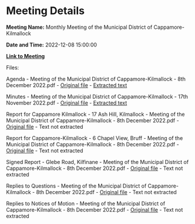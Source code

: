 # Meeting Details

**Meeting Name:** Monthly Meeting of the Municipal District of Cappamore-Kilmallock

**Date and Time:** 2022-12-08 15:00:00

**[Link to Meeting](https://www.limerick.ie/council/whats-on/monthly-meeting-municipal-district-cappamore-kilmallock-88)**

Files: 

Agenda - Meeting of the Municipal District of Cappamore-Kilmallock - 8th December 2022.pdf - [Original file](https://www.limerick.ie/sites/default/files/media/documents/2022-12/01-Agenda-for-December-2022-MD-Meeting.pdf) - [Extracted text](./Agenda%20-%20Meeting%20of%20the%20Municipal%20District%20of%20Cappamore-Kilmallock%20-%208th%20December%C2%A02022.md)

Minutes - Meeting of the Municipal District of Cappamore-Kilmallock - 17th November 2022.pdf - [Original file](https://www.limerick.ie/sites/default/files/media/documents/2022-12/02%20Minutes%20of%2017th%20November%20Municipal%20District%20Meeting.pdf) - [Extracted text](./Minutes%20-%20Meeting%20of%20the%20Municipal%20District%20of%20Cappamore-Kilmallock%20-%2017th%20November%C2%A02022.md)

Report for Cappamore Kilmallock - 17 Ash Hill, Kilmallock - Meeting of the Municipal District of Cappamore-Kilmallock - 8th December 2022.pdf - [Original file](https://www.limerick.ie/sites/default/files/media/documents/2022-12/03%20Report%20for%20Cappamore%20Kilmallock%20-%2017%20Ash%20Hill%2C%20Kilmallock%20%282%29_0.pdf) - Text not extracted

Report for Cappamore-Kilmallock - 6 Chapel View, Bruff - Meeting of the Municipal District of Cappamore-Kilmallock - 8th December 2022.pdf - [Original file](https://www.limerick.ie/sites/default/files/media/documents/2022-12/04%206%20Chapel%20View%2C%20Bruff%20Memo.pdf) - Text not extracted

Signed Report - Glebe Road, Kilfinane - Meeting of the Municipal District of Cappamore-Kilmallock - 8th December 2022.pdf - [Original file](https://www.limerick.ie/sites/default/files/media/documents/2022-12/05%20Signed%20Report%20-%20Glebe%20Road%2C%20Kilfinane.pdf) - Text not extracted

Replies to Questions - Meeting of the Municipal District of Cappamore-Kilmallock - 8th December 2022.pdf - [Original file](https://www.limerick.ie/sites/default/files/media/documents/2022-12/Scanned%20Questions%20December%202022%20Cappamore%20Kilmallock.pdf) - Text not extracted

Replies to Notices of Motion - Meeting of the Municipal District of Cappamore-Kilmallock - 8th December 2022.pdf - [Original file](https://www.limerick.ie/sites/default/files/media/documents/2022-12/Scanned%20Notices%20of%20Motion%20December%202022%20Cappamore%20Kilmallock.pdf) - Text not extracted


